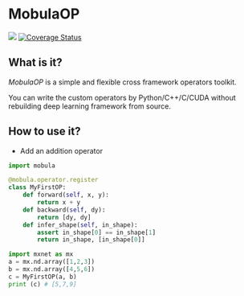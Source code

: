 # MobulaOP

[![](https://api.travis-ci.org/wkcn/MobulaOP.svg?branch=master)](https://travis-ci.org/wkcn/MobulaOP)
[![Coverage Status](https://coveralls.io/repos/github/wkcn/MobulaOP/badge.svg?branch=master)](https://coveralls.io/github/wkcn/MobulaOP?branch=master)

## What is it?
*MobulaOP* is a simple and flexible cross framework operators toolkit.

You can write the custom operators by Python/C++/C/CUDA without rebuilding deep learning framework from source.

## How to use it?

- Add an addition operator

```python
import mobula

@mobula.operator.register
class MyFirstOP:
    def forward(self, x, y):
        return x + y
    def backward(self, dy): 
        return [dy, dy]
    def infer_shape(self, in_shape):
        assert in_shape[0] == in_shape[1]
        return in_shape, [in_shape[0]]

import mxnet as mx
a = mx.nd.array([1,2,3]) 
b = mx.nd.array([4,5,6])
c = MyFirstOP(a, b)
print (c) # [5,7,9]
```

